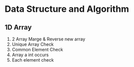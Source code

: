 # Data Structure and Algorithm

## 1D Array
1. 2 Array Marge & Reverse new array
2. Unique Array Check
3. Common Element Check
4. Array a int occurs
5. Each element check
